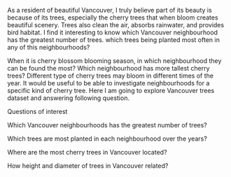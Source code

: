 As a resident of beautiful Vancouver, I truly believe part of its beauty is because of its trees, especially the cherry trees that when bloom creates beautiful scenery. Trees also clean the air, absorbs rainwater, and provides bird habitat. I find it interesting to know which Vancouver neighbourhood has the greatest number of trees. which trees being planted most often in any of this neighbourhoods?

When it is cherry blossom blooming season, in which neighbourhood they can be found the most? Which neighbourhood has more tallest cherry trees? Different type of cherry trees may bloom in different times of the year. It would be useful to be able to investigate neighbourhoods for a specific kind of cherry tree. Here I am going to explore Vancouver trees dataset and answering following question.

Questions of interest 

Which Vancouver neighbourhoods has the greatest number of trees?

Which trees are most planted in each neighbourhood over the years?

Where are the most cherry trees in Vancouver located?

How height and diameter of trees in Vancouver related?
